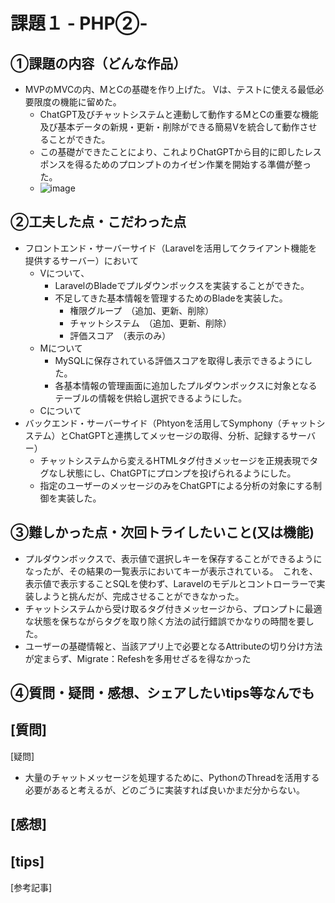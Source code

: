 # 課題１ - PHP②-

## ①課題の内容（どんな作品）
- MVPのMVCの内、MとCの基礎を作り上げた。 Vは、テストに使える最低必要限度の機能に留めた。
  - ChatGPT及びチャットシステムと連動して動作するMとCの重要な機能及び基本データの新規・更新・削除ができる簡易Vを統合して動作させることができた。
  - この基礎ができたことにより、これよりChatGPTから目的に即したレスポンスを得るためのプロンプトのカイゼン作業を開始する準備が整った。
  - ![image](https://github.com/seimei-san/wip_dev_02/assets/53326909/a8783835-5a5a-46cb-b72e-bdebfa3f4e35)
  


## ②工夫した点・こだわった点
- フロントエンド・サーバーサイド（Laravelを活用してクライアント機能を提供するサーバー）において
  - Vについて、
    - LaravelのBladeでプルダウンボックスを実装することができた。
    - 不足してきた基本情報を管理するためのBladeを実装した。
      - 権限グループ　（追加、更新、削除）
      - チャットシステム　（追加、更新、削除）
      - 評価スコア　（表示のみ）
  - Mについて
    - MySQLに保存されている評価スコアを取得し表示できるようにした。
    - 各基本情報の管理画面に追加したプルダウンボックスに対象となるテーブルの情報を供給し選択できるようにした。
  - Cについて
- バックエンド・サーバーサイド（Phtyonを活用してSymphony（チャットシステム）とChatGPTと連携してメッセージの取得、分析、記録するサーバー）
  - チャットシステムから変えるHTMLタグ付きメッセージを正規表現でタグなし状態にし、ChatGPTにプロンプを投げられるようにした。
  - 指定のユーザーのメッセージのみをChatGPTによる分析の対象にする制御を実装した。

## ③難しかった点・次回トライしたいこと(又は機能)
- プルダウンボックスで、表示値で選択しキーを保存することができるようになったが、その結果の一覧表示においてキーが表示されている。　これを、表示値で表示することSQLを使わず、Laravelのモデルとコントローラーで実装しようと挑んだが、完成させることができなかった。
- チャットシステムから受け取るタグ付きメッセージから、プロンプトに最適な状態を保ちながらタグを取り除く方法の試行錯誤でかなりの時間を要した。
- ユーザーの基礎情報と、当該アプリ上で必要となるAttributeの切り分け方法が定まらず、Migrate：Refeshを多用せざるを得なかった
  
## ④質問・疑問・感想、シェアしたいtips等なんでも
[質問]
- 

[疑問]　
- 大量のチャットメッセージを処理するために、PythonのThreadを活用する必要があると考えるが、どのごうに実装すれば良いかまだ分からない。

[感想]　
  -
[tips]　
  - 
[参考記事]
